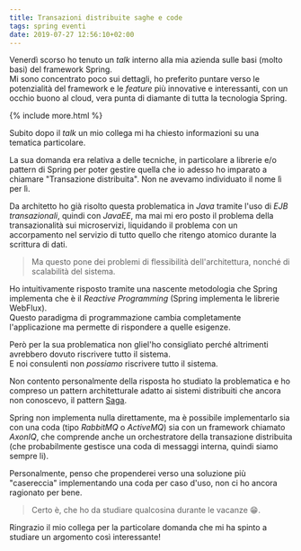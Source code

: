 ```yaml
---
title: Transazioni distribuite saghe e code
tags: spring eventi
date: 2019-07-27 12:56:10+02:00
---
```


Venerdì scorso ho tenuto un *talk* interno alla mia azienda sulle basi (molto basi) del framework Spring.  
Mi sono concentrato poco sui dettagli, ho preferito puntare verso le potenzialità del framework e le *feature* più innovative e interessanti, con un occhio buono al cloud, vera punta di diamante di tutta la tecnologia Spring.

{% include more.html %}

Subito dopo il *talk* un mio collega mi ha chiesto informazioni su una tematica particolare.

La sua domanda era relativa a delle tecniche, in particolare a librerie e/o pattern di Spring per poter gestire quella che io adesso ho imparato a chiamare "Transazione distribuita". Non ne avevamo individuato il nome lì per lì.

Da architetto ho già risolto questa problematica in *Java* tramite l'uso di *EJB transazionali*, quindi con *JavaEE*, ma mai mi ero posto il problema della transazionalità sui microservizi, liquidando il problema con un accorpamento nel servizio di tutto quello che ritengo atomico durante la scrittura di dati.

> Ma questo pone dei problemi di flessibilità dell'architettura, nonché di scalabilità del sistema.

Ho intuitivamente risposto tramite una nascente metodologia che Spring implementa che è il *Reactive Programming* (Spring implementa le librerie WebFlux).  
Questo paradigma di programmazione cambia completamente l'applicazione ma permette di rispondere a quelle esigenze.

Però per la sua problematica non gliel'ho consigliato perché altrimenti avrebbero dovuto riscrivere tutto il sistema.  
E noi consulenti non *possiamo* riscrivere tutto il sistema.

Non contento personalmente della risposta ho studiato la problematica e ho compreso un pattern architetturale adatto ai sistemi distribuiti che ancora non conoscevo, il pattern [Saga](https://microservices.io/patterns/data/saga.html).

Spring non implementa nulla direttamente, ma è possibile implementarlo sia con una coda (tipo *RabbitMQ* o *ActiveMQ*) sia con un framework chiamato *AxonIQ*, che comprende anche un orchestratore della transazione distribuita (che probabilmente gestisce una coda di messaggi interna, quindi siamo sempre li).

Personalmente, penso che propenderei verso una soluzione più "casereccia" implementando una coda per caso d'uso, non ci ho ancora ragionato per bene.

> Certo è, che ho da studiare qualcosina durante le vacanze :grin:.

Ringrazio il mio collega per la particolare domanda che mi ha spinto a studiare un argomento così interessante!
